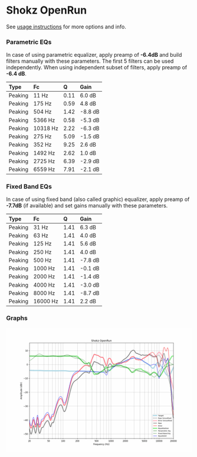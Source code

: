 # Shokz OpenRun
See [usage instructions](https://github.com/jaakkopasanen/AutoEq#usage) for more options and info.

### Parametric EQs
In case of using parametric equalizer, apply preamp of **-6.4dB** and build filters manually
with these parameters. The first 5 filters can be used independently.
When using independent subset of filters, apply preamp of **-6.4 dB**.

| Type    | Fc       |    Q | Gain    |
|:--------|:---------|:-----|:--------|
| Peaking | 11 Hz    | 0.11 | 6.0 dB  |
| Peaking | 175 Hz   | 0.59 | 4.8 dB  |
| Peaking | 504 Hz   | 1.42 | -8.8 dB |
| Peaking | 5366 Hz  | 0.58 | -5.3 dB |
| Peaking | 10318 Hz | 2.22 | -6.3 dB |
| Peaking | 275 Hz   | 5.09 | -1.5 dB |
| Peaking | 352 Hz   | 9.25 | 2.6 dB  |
| Peaking | 1492 Hz  | 2.62 | 1.0 dB  |
| Peaking | 2725 Hz  | 6.39 | -2.9 dB |
| Peaking | 6559 Hz  | 7.91 | -2.1 dB |

### Fixed Band EQs
In case of using fixed band (also called graphic) equalizer, apply preamp of **-7.7dB**
(if available) and set gains manually with these parameters.

| Type    | Fc       |    Q | Gain    |
|:--------|:---------|:-----|:--------|
| Peaking | 31 Hz    | 1.41 | 6.3 dB  |
| Peaking | 63 Hz    | 1.41 | 4.0 dB  |
| Peaking | 125 Hz   | 1.41 | 5.6 dB  |
| Peaking | 250 Hz   | 1.41 | 4.0 dB  |
| Peaking | 500 Hz   | 1.41 | -7.8 dB |
| Peaking | 1000 Hz  | 1.41 | -0.1 dB |
| Peaking | 2000 Hz  | 1.41 | -1.4 dB |
| Peaking | 4000 Hz  | 1.41 | -3.0 dB |
| Peaking | 8000 Hz  | 1.41 | -8.7 dB |
| Peaking | 16000 Hz | 1.41 | 2.2 dB  |

### Graphs
![](./Shokz%20OpenRun.png)